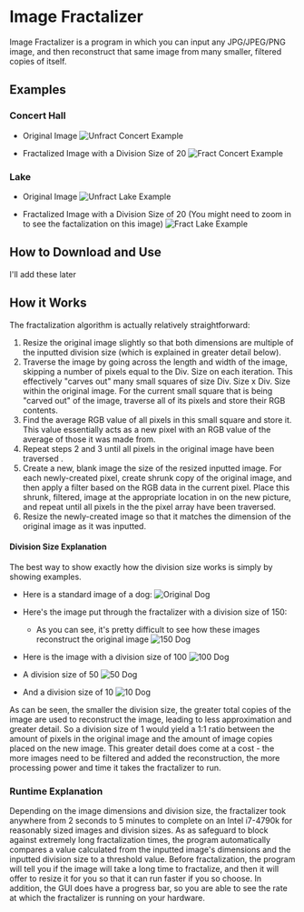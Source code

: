 # Image Fractalizer
Image Fractalizer is a program in which you can input any JPG/JPEG/PNG image, and then reconstruct that same image from many smaller, filtered copies of itself.

## Examples

### Concert Hall
- Original Image
![Unfract Concert Example](https://github.com/robbiehammond/Image-Fractalizer/blob/master/TestImages/Ex1UnFract.jpeg)

- Fractalized Image with a Division Size of 20
![Fract Concert Example](https://github.com/robbiehammond/Image-Fractalizer/blob/master/TestImages/Ex1Fract20.jpeg)

### Lake
- Original Image
![Unfract Lake Example](https://github.com/robbiehammond/Image-Fractalizer/blob/master/TestImages/Ex2FUnFract.png)

- Fractalized Image with a Division Size of 20 (You might need to zoom in to see the factalization on this image)
![Fract Lake Example](https://github.com/robbiehammond/Image-Fractalizer/blob/master/TestImages/Ex2Fract20.png)

## How to Download and Use
I'll add these later 

## How it Works
The fractalization algorithm is actually relatively straightforward:
1. Resize the original image slightly so that both dimensions are multiple of the inputted division size (which is explained in greater detail below).
2. Traverse the image by going across the length and width of the image, skipping a number of pixels equal to the Div. Size on each iteration.
This effectively "carves out" many small squares of size Div. Size x Div. Size within the original image. For the current small square that is being
"carved out" of the image, traverse all of its pixels and store their RGB contents.
3. Find the average RGB value of all pixels in this small square and store it. This value essentially acts as a new pixel with an RGB value 
of the average of those it was made from.
4. Repeat steps 2 and 3 until all pixels in the original image have been traversed .
5. Create a new, blank image the size of the resized inputted image. For each newly-created pixel, create shrunk copy of the original image,
and then apply a filter based on the RGB data in the current pixel. Place this shrunk, filtered, image at the appropriate location in on the new picture,
and repeat until all pixels in the the pixel array have been traversed.
6. Resize the newly-created image so that it matches the dimension of the original image as it was inputted.

#### Division Size Explanation
The best way to show exactly how the division size works is simply by showing examples.

- Here is a standard image of a dog:
![Original Dog](https://github.com/robbiehammond/Image-Fractalizer/blob/master/TestImages/Dog.jpeg)

- Here's the image put through the fractalizer with a division size of 150:
  - As you can see, it's pretty difficult to see how these images reconstruct the original image 
![150 Dog](https://github.com/robbiehammond/Image-Fractalizer/blob/master/TestImages/DogFract150.jpeg)

- Here is the image with a division size of 100
![100 Dog](https://github.com/robbiehammond/Image-Fractalizer/blob/master/TestImages/DogFract100.jpeg)

- A division size of 50
![50 Dog](https://github.com/robbiehammond/Image-Fractalizer/blob/master/TestImages/DogFract50.jpeg)

- And a division size of 10
![10 Dog](https://github.com/robbiehammond/Image-Fractalizer/blob/master/TestImages/DogFract10.jpeg)

As can be seen, the smaller the division size, the greater total copies of the image are used to reconstruct the image, leading to less approximation and
greater detail. So a division size of 1 would yield a 1:1 ratio between the amount of pixels in the original image and the amount of image copies placed
on the new image. This greater detail does come at a cost - the more images need to be filtered and added the reconstruction, the more processing power
and time it takes the fractalizer to run. 

### Runtime Explanation
Depending on the image dimensions and division size, the fractalizer took anywhere from 2 seconds to 5 minutes to complete on an Intel i7-4790k for reasonably
sized images and division sizes. As as safeguard to block against extremely long fractalization times, the program automatically compares a value calculated
from the inputted image's dimensions and the inputted division size to a threshold value. Before fractalization, the program will tell you if the image will take a long
time to fractalize, and then it will offer to resize it for you so that it can run faster if you so choose. In addition, the GUI does have a progress bar,
so you are able to see the rate at which the fractalizer is running on your hardware.

